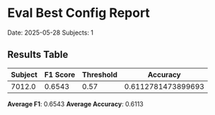 # Eval Best Config Report
Date: 2025-05-28
Subjects: 1

## Results Table
| Subject | F1 Score | Threshold | Accuracy |
|---------|----------|-----------|----------|
| 7012.0 | 0.6543 | 0.57 | 0.6112781473899693 |

**Average F1**: 0.6543
**Average Accuracy**: 0.6113